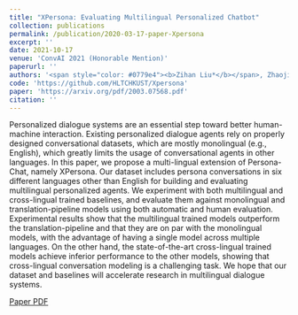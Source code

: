 ```yaml
---
title: "XPersona: Evaluating Multilingual Personalized Chatbot"
collection: publications
permalink: /publication/2020-03-17-paper-Xpersona
excerpt: ''
date: 2021-10-17
venue: 'ConvAI 2021 (Honorable Mention)'
paperurl: ''
authors: '<span style="color: #0779e4"><b>Zihan Liu*</b></span>, Zhaojiang Lin*, Genta Indra Winata*, Samuel Cahyawijaya*, Andrea Madotto*, Yejin Bang, Etsuko Ishii, Pascale Fung'
code: 'https://github.com/HLTCHKUST/Xpersona'
paper: 'https://arxiv.org/pdf/2003.07568.pdf'
citation: ''
---
```

Personalized dialogue systems are an essential step toward better human-machine interaction. Existing personalized dialogue agents rely on properly designed conversational datasets, which are mostly monolingual (e.g., English), which greatly limits the usage of conversational agents in other languages. In this paper, we propose a multi-lingual extension of Persona-Chat, namely XPersona. Our dataset includes persona conversations in six different languages other than English for building and evaluating multilingual personalized agents. We experiment with both multilingual and cross-lingual trained baselines, and evaluate them against monolingual and translation-pipeline models using both automatic and human evaluation. Experimental results show that the multilingual trained models outperform the translation-pipeline and that they are on par with the monolingual models, with the advantage of having a single model across multiple languages. On the other hand, the state-of-the-art cross-lingual trained models achieve inferior performance to the other models, showing that cross-lingual conversation modeling is a challenging task. We hope that our dataset and baselines will accelerate research in multilingual dialogue systems.

[Paper PDF](https://arxiv.org/pdf/2003.07568.pdf)
